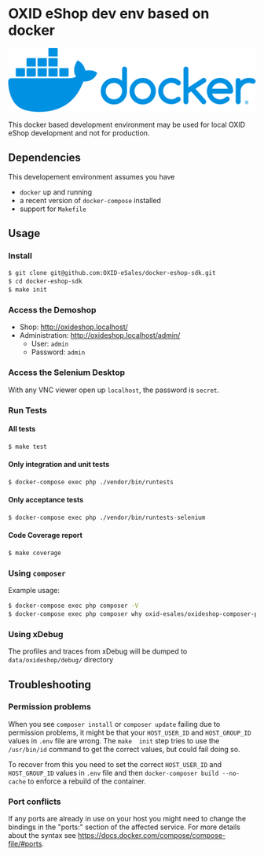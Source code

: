 # OXID eShop dev env based on docker

![Docker](/assets/docker-vector-logo.svg?raw=true&sanitize=true "Docker")

This docker based development environment may be used for local OXID eShop development and not for production.

## Dependencies

This developement environment assumes you have

- `docker` up and running
- a recent version of `docker-compose` installed
- support for `Makefile`

## Usage

### Install

```bash
$ git clone git@github.com:OXID-eSales/docker-eshop-sdk.git
$ cd docker-eshop-sdk
$ make init
```

### Access the Demoshop

* Shop: http://oxideshop.localhost/
* Administration: http://oxideshop.localhost/admin/
  * User: `admin`
  * Password: `admin`

### Access the Selenium Desktop

With any VNC viewer open up `localhost`, the password is `secret`.

### Run Tests

#### All tests

```bash
$ make test
```

#### Only integration and unit tests

```bash
$ docker-compose exec php ./vendor/bin/runtests
```

#### Only acceptance tests

```bash
$ docker-compose exec php ./vendor/bin/runtests-selenium
```

#### Code Coverage report

```bash
$ make coverage
```

### Using `composer`

Example usage:

```bash
$ docker-compose exec php composer -V
$ docker-compose exec php composer why oxid-esales/oxideshop-composer-plugin
```

### Using xDebug

The profiles and traces from xDebug will be dumped to `data/oxideshop/debug/` directory

## Troubleshooting

### Permission problems

When you see `composer install` or `composer update` failing due to permission problems, it might be that your `HOST_USER_ID` and `HOST_GROUP_ID` values in `.env` file are wrong. The `make  init` step tries to use the `/usr/bin/id` command to get the correct values, but could fail doing so.

To recover from this you need to set the correct `HOST_USER_ID` and `HOST_GROUP_ID` values in `.env` file and then `docker-composer build --no-cache` to enforce a rebuild of the container.

### Port conflicts

If any ports are already in use on your host you might need to change the bindings in the "ports:" section of the affected service.
For more details about the syntax see https://docs.docker.com/compose/compose-file/#ports.
